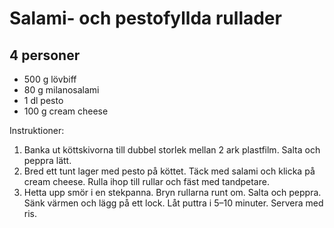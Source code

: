 Salami- och pestofyllda rullader
================================

4 personer
----------

-	500 g lövbiff
-	80 g milanosalami
-	1 dl pesto
-	100 g cream cheese

Instruktioner:

1.	Banka ut köttskivorna till dubbel storlek mellan 2 ark plastfilm. Salta och peppra lätt.
2.	Bred ett tunt lager med pesto på köttet. Täck med salami och klicka på cream cheese. Rulla ihop till rullar och fäst med tandpetare.
3.	Hetta upp smör i en stekpanna. Bryn rullarna runt om. Salta och peppra. Sänk värmen och lägg på ett lock. Låt puttra i 5–10 minuter. Servera med ris.
